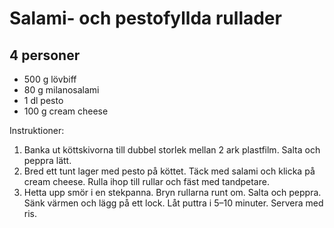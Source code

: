 Salami- och pestofyllda rullader
================================

4 personer
----------

-	500 g lövbiff
-	80 g milanosalami
-	1 dl pesto
-	100 g cream cheese

Instruktioner:

1.	Banka ut köttskivorna till dubbel storlek mellan 2 ark plastfilm. Salta och peppra lätt.
2.	Bred ett tunt lager med pesto på köttet. Täck med salami och klicka på cream cheese. Rulla ihop till rullar och fäst med tandpetare.
3.	Hetta upp smör i en stekpanna. Bryn rullarna runt om. Salta och peppra. Sänk värmen och lägg på ett lock. Låt puttra i 5–10 minuter. Servera med ris.
